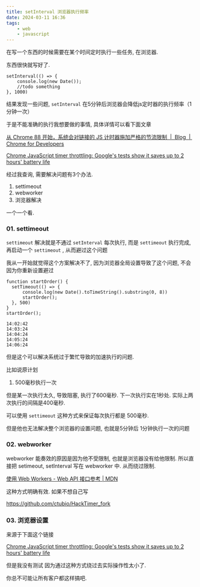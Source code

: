 ```yaml
---
title: setInterval 浏览器执行频率
date: 2024-03-11 16:36
tags: 
    - web
    - javascript
---
```


在写一个东西的时候需要在某个时间定时执行一些任务, 在浏览器.

东西很快就写好了.

```tsx
setInterval(() => { 
	console.log(new Date());
	//todo something
}, 1000)
```

结果发现一些问题, `setInterval` 在5分钟后浏览器会降低js定时器的执行频率（1分钟一次）

于是不能准确的执行我想要做的事情, 具体详情可以看下面文章

[从 Chrome 88 开始，系统会对链接的 JS 计时器施加严格的节流限制  |  Blog  |  Chrome for Developers](https://developer.chrome.com/blog/timer-throttling-in-chrome-88?hl=zh-cn)

[Chrome JavaScript timer throttling: Google's tests show it saves up to 2 hours' battery life](https://www.zdnet.com/article/chrome-javascript-timer-throttling-googles-tests-show-it-saves-up-to-2-hours-battery-life/)

经过我查询, 需要解决问题有3个办法.

1. settimeout
2. webworker
3. 浏览器解决

一个一个看. 

### 01. settimeout

`settimeout` 解决就是不通过 `setInterval` 每次执行, 而是 `settimeout` 执行完成, 再启动一个 `settimeout` , 从而避过这个问题

我从一开始就觉得这个方案解决不了, 因为浏览器全局设置导致了这个问题, 不会因为你重新设置避过

```tsx
function startOrder() {
  setTimeout(() => {
      console.log(new Date().toTimeString().substring(0, 8))
      startOrder();
  }, 500)
}
startOrder();
  
14:02:42
14:03:24
14:04:24
14:05:24
14:06:24
```

但是这个可以解决系统过于繁忙导致的加速执行的问题.

比如说原计划 

1. 500毫秒执行一次

但是某一次执行太久, 导致阻塞, 执行了600毫秒. 下一次执行实在1秒处. 实际上两次执行的间隔是400毫秒.

可以使用 `settimeout` 这种方式来保证每次执行都是 500毫秒.

但是他也无法解决整个浏览器的设置问题, 也就是5分钟后 1分钟执行一次的问题

### 02. webworker

webworker 能奏效的原因是因为他不受限制, 也就是浏览器没有给他限制. 所以直接把 setimeout, setInterval 写在 webworker 中. 从而绕过限制.

[使用 Web Workers - Web API 接口参考 | MDN](https://developer.mozilla.org/zh-CN/docs/Web/API/Web_Workers_API/Using_web_workers)

这种方式明确有效. 如果不想自己写

https://github.com/ctubio/HackTimer_fork

### 03. 浏览器设置

来源于下面这个链接

[Chrome JavaScript timer throttling: Google's tests show it saves up to 2 hours' battery life](https://www.zdnet.com/article/chrome-javascript-timer-throttling-googles-tests-show-it-saves-up-to-2-hours-battery-life/)

但是我没有测试 因为通过这种方式绕过去实际操作性太小了.

你总不可能让所有客户都这样搞吧.
